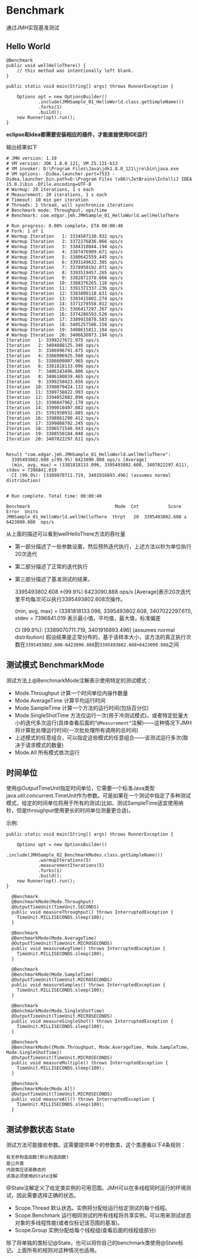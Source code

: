 # Benchmark
通过JMH实现基准测试

## Hello World

    @Benchmark
    public void wellHelloThere() {
        // this method was intentionally left blank.
    }

    public static void main(String[] args) throws RunnerException {

        Options opt = new OptionsBuilder()
                .include(JMHSample_01_HelloWorld.class.getSimpleName())
                .forks(1)
                .build();
        new Runner(opt).run();
    }

**eclipse和Idea都需要安装相应的插件，才能直接使用IDE运行**

输出结果如下

	# JMH version: 1.19
	# VM version: JDK 1.8.0_121, VM 25.121-b13
	# VM invoker: D:\Program Files\Java\jdk1.8.0_121\jre\bin\java.exe
	# VM options: -Didea.launcher.port=7533 -Didea.launcher.bin.path=D:\Program Files (x86)\JetBrains\IntelliJ IDEA 15.0.1\bin -Dfile.encoding=UTF-8
	# Warmup: 20 iterations, 1 s each
	# Measurement: 20 iterations, 1 s each
	# Timeout: 10 min per iteration
	# Threads: 1 thread, will synchronize iterations
	# Benchmark mode: Throughput, ops/time
	# Benchmark: com.edgar.jmh.JMHSample_01_HelloWorld.wellHelloThere
	
	# Run progress: 0.00% complete, ETA 00:00:40
	# Fork: 1 of 1
	# Warmup Iteration   1: 3334587130.932 ops/s
	# Warmup Iteration   2: 3372276836.066 ops/s
	# Warmup Iteration   3: 3384310844.194 ops/s
	# Warmup Iteration   4: 3387476909.671 ops/s
	# Warmup Iteration   5: 3380642559.445 ops/s
	# Warmup Iteration   6: 3393149632.385 ops/s
	# Warmup Iteration   7: 3378950192.071 ops/s
	# Warmup Iteration   8: 3393519457.265 ops/s
	# Warmup Iteration   9: 3382872378.666 ops/s
	# Warmup Iteration  10: 3368376265.110 ops/s
	# Warmup Iteration  11: 3391371337.236 ops/s
	# Warmup Iteration  12: 3383800118.631 ops/s
	# Warmup Iteration  13: 3383415802.274 ops/s
	# Warmup Iteration  14: 3371278558.012 ops/s
	# Warmup Iteration  15: 3366417297.267 ops/s
	# Warmup Iteration  16: 3374286593.526 ops/s
	# Warmup Iteration  17: 3389915878.583 ops/s
	# Warmup Iteration  18: 3405257506.150 ops/s
	# Warmup Iteration  19: 3408615811.184 ops/s
	# Warmup Iteration  20: 3406636073.194 ops/s
	Iteration   1: 3399227672.975 ops/s
	Iteration   2: 3404088125.346 ops/s
	Iteration   3: 3386996791.875 ops/s
	Iteration   4: 3386906925.560 ops/s
	Iteration   5: 3386609807.965 ops/s
	Iteration   6: 3381818133.096 ops/s
	Iteration   7: 3406243496.806 ops/s
	Iteration   8: 3406180039.465 ops/s
	Iteration   9: 3399250423.656 ops/s
	Iteration  10: 3390079424.132 ops/s
	Iteration  11: 3389738822.993 ops/s
	Iteration  12: 3394852882.096 ops/s
	Iteration  13: 3396847962.170 ops/s
	Iteration  14: 3399010497.882 ops/s
	Iteration  15: 3391950932.885 ops/s
	Iteration  16: 3398861290.412 ops/s
	Iteration  17: 3399068792.245 ops/s
	Iteration  18: 3396571548.943 ops/s
	Iteration  19: 3388550184.040 ops/s
	Iteration  20: 3407022297.611 ops/s
	
	
	Result "com.edgar.jmh.JMHSample_01_HelloWorld.wellHelloThere":
	  3395493802.608 ±(99.9%) 6423090.888 ops/s [Average]
	  (min, avg, max) = (3381818133.096, 3395493802.608, 3407022297.611), stdev = 7396841.019
	  CI (99.9%): [3389070711.719, 3401916893.496] (assumes normal distribution)
	
	
	# Run complete. Total time: 00:00:40
	
	Benchmark                                Mode  Cnt           Score         Error  Units
	JMHSample_01_HelloWorld.wellHelloThere  thrpt   20  3395493802.608 ± 6423090.888  ops/s

从上面的描述可以看到wellHelloThere方法的吞吐量

- 第一部分描述了一些参数设置，然后预热迭代执行，上述方法以秒为单位执行20次迭代
- 第二部分描述了正常的迭代执行
- 第三部分描述了基准测试的结果，

  	3395493802.608 ±(99.9%) 6423090.888 ops/s [Average]表示20次迭代里平均每次可以执行3395493802.608次操作。

	(min, avg, max) = (3381818133.096, 3395493802.608, 3407022297.611), stdev = 7396841.019 表示最小值，平均值，最大值，标准偏差

	CI (99.9%): [3389070711.719, 3401916893.496] (assumes normal distribution) 假设结果是正常分布的，基于该样本大小，该方法的真正执行次数在`3395493802.608-6423090.888`到`3395493802.608+6423090.888`之间


## 测试模式 BenchmarkMode

测试方法上@BenchmarkMode注解表示使用特定的测试模式：

- Mode.Throughput 	计算一个时间单位内操作数量
- Mode.AverageTime 	计算平均运行时间
- Mode.SampleTime 	计算一个方法的运行时间(包括百分位)
- Mode.SingleShotTime 	方法仅运行一次(用于冷测试模式)。或者特定批量大小的迭代多次运行(具体查看后面的“`@Measurement“`注解)——这种情况下JMH将计算批处理运行时间(一次批处理所有调用的总时间)
- 上述模式的任意组合，可以指定这些模式的任意组合——该测试运行多次(取决于请求模式的数量)
- Mode.All 	所有模式依次运行

## 时间单位

使用@OutputTimeUnit指定时间单位，它需要一个标准Java类型java.util.concurrent.TimeUnit作为参数。可是如果在一个测试中指定了多种测试模式，给定的时间单位将用于所有的测试(比如，测试SampleTime适宜使用纳秒，但是throughput使用更长的时间单位测量更合适)。

示例:

	public static void main(String[] args) throws RunnerException {
	
		Options opt = new OptionsBuilder()
		        .include(JMHSample_02_BenchmarkModes.class.getSimpleName())
		        .warmupIterations(5)
		        .measurementIterations(5)
		        .forks(1)
		        .build();
		new Runner(opt).run();
	}

	  @Benchmark
	  @BenchmarkMode(Mode.Throughput)
	  @OutputTimeUnit(TimeUnit.SECONDS)
	  public void measureThroughput() throws InterruptedException {
	    TimeUnit.MILLISECONDS.sleep(100);
	  }

	  @Benchmark
	  @BenchmarkMode(Mode.AverageTime)
	  @OutputTimeUnit(TimeUnit.MICROSECONDS)
	  public void measureAvgTime() throws InterruptedException {
	    TimeUnit.MILLISECONDS.sleep(100);
	  }

	  @Benchmark
	  @BenchmarkMode(Mode.SampleTime)
	  @OutputTimeUnit(TimeUnit.MICROSECONDS)
	  public void measureSamples() throws InterruptedException {
	    TimeUnit.MILLISECONDS.sleep(100);
	  }

	  @Benchmark
	  @BenchmarkMode(Mode.SingleShotTime)
	  @OutputTimeUnit(TimeUnit.MICROSECONDS)
	  public void measureSingleShot() throws InterruptedException {
	    TimeUnit.MILLISECONDS.sleep(100);
	  }

	  @Benchmark
	  @BenchmarkMode({Mode.Throughput, Mode.AverageTime, Mode.SampleTime, Mode.SingleShotTime})
	  @OutputTimeUnit(TimeUnit.MICROSECONDS)
	  public void measureMultiple() throws InterruptedException {
	    TimeUnit.MILLISECONDS.sleep(100);
	  }

	  @Benchmark
	  @BenchmarkMode(Mode.All)
	  @OutputTimeUnit(TimeUnit.MICROSECONDS)
	  public void measureAll() throws InterruptedException {
	    TimeUnit.MILLISECONDS.sleep(100);
	  }

## 测试参数状态 State

测试方法可能接收参数。这需要提供单个的参数类，这个类遵循以下4条规则：

    有无参构造函数(默认构造函数)
    是公共类
    内部类应该是静态的
    该类必须使用@State注解

@State注解定义了给定类实例的可用范围。JMH可以在多线程同时运行的环境测试，因此需要选择正确的状态。

- Scope.Thread 	默认状态。实例将分配给运行给定测试的每个线程。
- Scope.Benchmark 	运行相同测试的所有线程将共享实例。可以用来测试状态对象的多线程性能(或者仅标记该范围的基准)。
- Scope.Group 	实例分配给每个线程组(查看后面的线程组部分)

除了将单独的类标记@State，也可以将你自己的benchmark类使用@State标记。上面所有的规则对这种情况也适用。